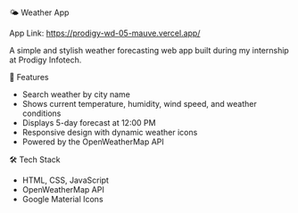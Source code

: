 🌤️ Weather App

App Link: https://prodigy-wd-05-mauve.vercel.app/

A simple and stylish weather forecasting web app built during my internship at Prodigy Infotech.

🔧 Features

- Search weather by city name
- Shows current temperature, humidity, wind speed, and weather conditions
- Displays 5-day forecast at 12:00 PM
- Responsive design with dynamic weather icons
- Powered by the OpenWeatherMap API

🛠️ Tech Stack

- HTML, CSS, JavaScript
- OpenWeatherMap API
- Google Material Icons

